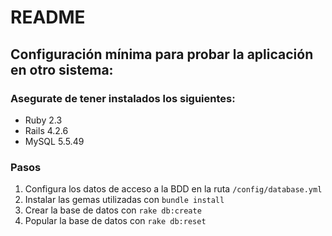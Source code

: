 # README

## Configuración mínima para probar la aplicación en otro sistema:

### Asegurate de tener instalados los siguientes:
- Ruby 2.3
- Rails 4.2.6
- MySQL 5.5.49

### Pasos
1. Configura los datos de acceso a la BDD en la ruta `/config/database.yml`
2. Instalar las gemas utilizadas con `bundle install`
3. Crear la base de datos con `rake db:create`
4. Popular la base de datos con `rake db:reset`
